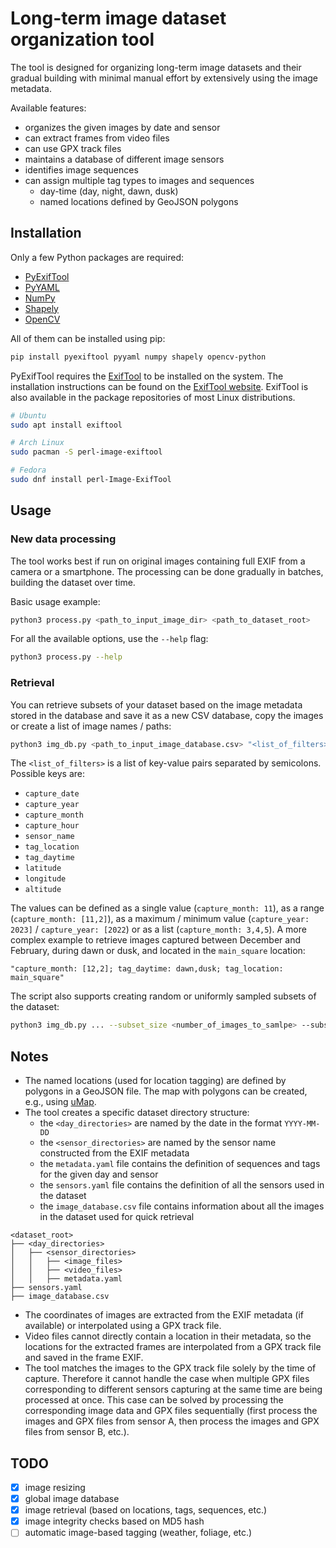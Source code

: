 # Long-term image dataset organization tool
The tool is designed for organizing long-term image datasets and their gradual building with minimal manual effort by extensively using the image metadata.

Available features:

- organizes the given images by date and sensor
- can extract frames from video files
- can use GPX track files
- maintains a database of different image sensors
- identifies image sequences
- can assign multiple tag types to images and sequences
    - day-time (day, night, dawn, dusk)
    - named locations defined by GeoJSON polygons

## Installation
Only a few Python packages are required:

- [PyExifTool](https://pypi.org/project/PyExifTool/)
- [PyYAML](https://pypi.org/project/PyYAML/)
- [NumPy](https://pypi.org/project/numpy/)
- [Shapely](https://pypi.org/project/shapely/)
- [OpenCV](https://pypi.org/project/opencv-python/)

All of them can be installed using pip:

```bash
pip install pyexiftool pyyaml numpy shapely opencv-python
```

PyExifTool requires the [ExifTool](https://exiftool.org/) to be installed on the system. The installation instructions can be found on the [ExifTool website](https://exiftool.org/install.html). ExifTool is also available in the package repositories of most Linux distributions.

```bash
# Ubuntu
sudo apt install exiftool

# Arch Linux
sudo pacman -S perl-image-exiftool

# Fedora
sudo dnf install perl-Image-ExifTool
```

## Usage
### New data processing

The tool works best if run on original images containing full EXIF from a camera or a smartphone. The processing can be done gradually in batches, building the dataset over time.

Basic usage example:

```bash
python3 process.py <path_to_input_image_dir> <path_to_dataset_root>
```

For all the available options, use the `--help` flag:

```bash
python3 process.py --help
```

### Retrieval

You can retrieve subsets of your dataset based on the image metadata stored in the database and save it as a new CSV database, copy the images or create a list of image names / paths:

```bash
python3 img_db.py <path_to_input_image_database.csv> "<list_of_filters>" --db_out <path_to_output_image_database.csv> --img_list <path_to_output_img_list.txt> --img_dir <path_to_output_img_dir>
```

The `<list_of_filters>` is a list of key-value pairs separated by semicolons. Possible keys are:
- `capture_date`
- `capture_year`
- `capture_month`
- `capture_hour`
- `sensor_name`
- `tag_location`
- `tag_daytime`
- `latitude`
- `longitude`
- `altitude`

The values can be defined as a single value (`capture_month: 11`), as a range (`capture_month: [11,2]`), as a maximum / minimum value (`capture_year: 2023]` / `capture_year: [2022`) or as a list (`capture_month: 3,4,5`). A more complex example to retrieve images captured between December and February, during dawn or dusk, and located in the `main_square` location:

```
"capture_month: [12,2]; tag_daytime: dawn,dusk; tag_location: main_square"
```

The script also supports creating random or uniformly sampled subsets of the dataset:

```bash 
python3 img_db.py ... --subset_size <number_of_images_to_samlpe> --subset_mode <random|uniform>
```




## Notes
- The named locations (used for location tagging) are defined by polygons in a GeoJSON file. The map with polygons can be created, e.g., using [uMap](https://umap.openstreetmap.fr/en/).
- The tool creates a specific dataset directory structure:
    - the `<day_directories>` are named by the date in the format `YYYY-MM-DD`
    - the `<sensor_directories>` are named by the sensor name constructed from the EXIF metadata
    - the `metadata.yaml` file contains the definition of sequences and tags for the given day and sensor
    - the `sensors.yaml` file contains the definition of all the sensors used in the dataset
    - the `image_database.csv` file contains information about all the images in the dataset used for quick retrieval

```
<dataset_root>
├── <day_directories>
│   ├── <sensor_directories>
│   │   ├── <image_files>
│   │   ├── <video_files>
│   │   ├── metadata.yaml
├── sensors.yaml
├── image_database.csv
```

- The coordinates of images are extracted from the EXIF metadata (if available) or interpolated using a GPX track file.
- Video files cannot directly contain a location in their metadata, so the locations for the extracted frames are interpolated from a GPX track file and saved in the frame EXIF.
- The tool matches the images to the GPX track file solely by the time of capture. Therefore it cannot handle the case when multiple GPX files corresponding to different sensors capturing at the same time are being processed at once. This case can be solved by processing the corresponding image data and GPX files sequentially (first process the images and GPX files from sensor A, then process the images and GPX files from sensor B, etc.).

## TODO
- [x] image resizing
- [x] global image database
- [x] image retrieval (based on locations, tags, sequences, etc.)
- [x] image integrity checks based on MD5 hash
- [ ] automatic image-based tagging (weather, foliage, etc.)